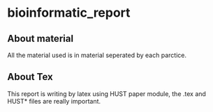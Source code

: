 # bioinformatic_report
## About material
All the material used is in material seperated by each parctice.
## About Tex
This report is writing by latex using HUST paper module, the .tex and HUST* files are really important.
